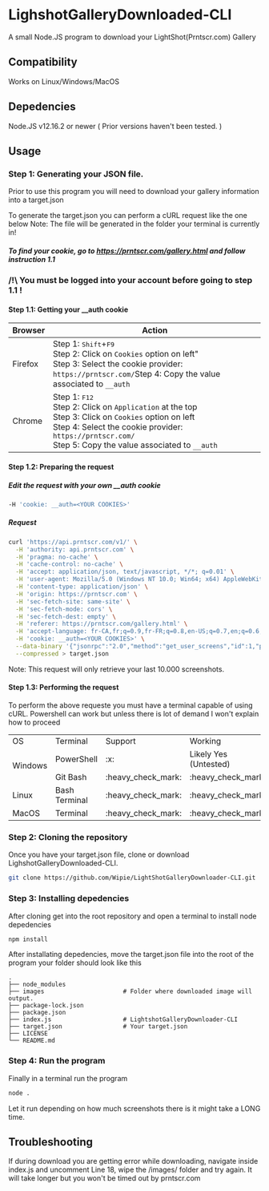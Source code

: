 # LighshotGalleryDownloaded-CLI
A small Node.JS program to download your LightShot(Prntscr.com) Gallery

## Compatibility

Works on Linux/Windows/MacOS

## Depedencies

Node.JS v12.16.2 or newer ( Prior versions haven't been tested. )

## Usage


### Step 1: Generating your JSON file.
Prior to use this program you will need to download your gallery information into a target.json

To generate the target.json you can perform a cURL request like the one below
Note: The file will be generated in the folder your terminal is currently in!

##### To find your cookie, go to https://prntscr.com/gallery.html and follow instruction 1.1
### /!\ You must be logged into your account before going to step 1.1 !

#### Step 1.1: Getting your __auth cookie
| Browser |Action|
|---------|---|
|Firefox|Step 1: <kbd>Shift</kbd>+<kbd>F9</kbd> <br> Step 2: Click on `Cookies` option on left"<br>Step 3: Select the cookie provider: `https://prntscr.com/`<r>Step 4: Copy the value associated to `__auth`|
|Chrome|Step 1: <kbd>F12</kbd><br>Step 2: Click on `Application` at the top<br>Step 3: Click on `Cookies` option on left<br>Step 4: Select the cookie provider: `https://prntscr.com/`<br>Step 5: Copy the value associated to `__auth`|

#### Step 1.2: Preparing the request
##### Edit the request with your own __auth cookie
```bash
-H 'cookie: __auth=<YOUR COOKIES>'
```

##### Request
```bash
curl 'https://api.prntscr.com/v1/' \
  -H 'authority: api.prntscr.com' \
  -H 'pragma: no-cache' \
  -H 'cache-control: no-cache' \
  -H 'accept: application/json, text/javascript, */*; q=0.01' \
  -H 'user-agent: Mozilla/5.0 (Windows NT 10.0; Win64; x64) AppleWebKit/537.36 (KHTML, like Gecko) Chrome/85.0.4183.102 Safari/537.36' \
  -H 'content-type: application/json' \
  -H 'origin: https://prntscr.com' \
  -H 'sec-fetch-site: same-site' \
  -H 'sec-fetch-mode: cors' \
  -H 'sec-fetch-dest: empty' \
  -H 'referer: https://prntscr.com/gallery.html' \
  -H 'accept-language: fr-CA,fr;q=0.9,fr-FR;q=0.8,en-US;q=0.7,en;q=0.6,it;q=0.5,ru;q=0.4' \
  -H 'cookie: __auth=<YOUR COOKIES>' \
  --data-binary '{"jsonrpc":"2.0","method":"get_user_screens","id":1,"params":{"count":10000}}' \
  --compressed > target.json
```
Note: This request will only retrieve your last 10.000 screenshots.

#### Step 1.3: Performing the request
To perform the above requeste you must have a terminal capable of using cURL. Powershell can work but unless there is lot of demand I won't explain how to proceed
<table>
  <tr>
    <td>OS</td>
    <td>Terminal</td>
    <td>Support</td>
    <td>Working</td>
    <td>Using cURL</td>
  </tr>
  <tr>
    <td rowspan=2>Windows</td>
    <td>PowerShell</td>
    <td>:x:</td>
    <td>Likely Yes (Untested)</td>
    <td>:x:</td>
  </tr>
  <tr>
    <td>Git Bash</td>
    <td>:heavy_check_mark:</td>
    <td>:heavy_check_mark:</td>
    <td>:heavy_check_mark:</td>
  </tr>
  <tr>
    <td>Linux</td>
    <td>Bash Terminal</td>
    <td>:heavy_check_mark:</td>
    <td>:heavy_check_mark:</td>
    <td>:heavy_check_mark:</td>
  </tr>
  <tr>
    <td>MacOS</td>
    <td>Terminal</td>
    <td>:heavy_check_mark:</td>
    <td>:heavy_check_mark:</td>
    <td>:heavy_check_mark:</td>
  </tr>
</table>
    

### Step 2: Cloning the repository
Once you have your target.json file, clone or download LighshotGalleryDownloaded-CLI.
```bash
git clone https://github.com/Wipie/LightShotGalleryDownloader-CLI.git
```

### Step 3: Installing depedencies
After cloning get into the root repository and open a terminal to install node depedencies
```bash
npm install
```

After installating depedencies, move the target.json file into the root of the program your folder should look like this

    .
    ├── node_modules                
    ├── images                      # Folder where downloaded image will output.
    ├── package-lock.json    
    ├── package.json        
    ├── index.js                    # LightshotGalleryDownloader-CLI
    ├── target.json                 # Your target.json
    ├── LICENSE
    └── README.md

### Step 4: Run the program
Finally in a terminal run the program
```bash
node .
```
Let it run depending on how much screenshots there is it might take a LONG time.


## Troubleshooting

If during download you are getting error while downloading, navigate inside index.js and uncomment Line 18, wipe the /images/ folder and try again. It will take longer but you won't be timed out by prntscr.com
